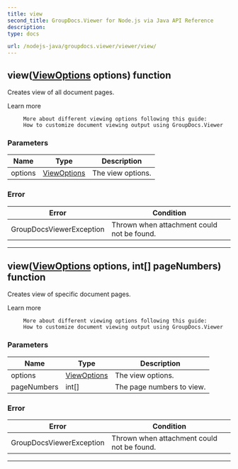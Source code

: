 ```yaml
---
title: view
second_title: GroupDocs.Viewer for Node.js via Java API Reference
description: 
type: docs

url: /nodejs-java/groupdocs.viewer/viewer/view/
---
```


## view([ViewOptions](../../viewoptions) options)  function

 Creates view of all document pages.
 
 Learn more
   
     
         More about different viewing options following this guide:
         How to customize document viewing output using GroupDocs.Viewer
     
   
 

### Parameters

| Name | Type | Description |
| --- | --- | --- |
| options | [ViewOptions](../../viewoptions) | The view options. |

### Error

| Error | Condition |
| --- | --- |
 | GroupDocsViewerException | Thrown when attachment could not be found. |


---


## view([ViewOptions](../../viewoptions) options, int[] pageNumbers)  function

 Creates view of specific document pages.
 
 Learn more
   
     
         More about different viewing options following this guide:
         How to customize document viewing output using GroupDocs.Viewer
     
   
 

### Parameters

| Name | Type | Description |
| --- | --- | --- |
| options | [ViewOptions](../viewoptions) | The view options. |
| pageNumbers | int[] | The page numbers to view. |

### Error

| Error | Condition |
| --- | --- |
 | GroupDocsViewerException | Thrown when attachment could not be found. |


---


